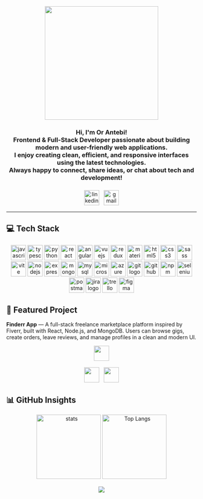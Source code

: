 <div align="center">
  <a href="https://github.com/OrAntebi" target="_blank">
    <img height="300" src="https://i.postimg.cc/c4mXnNRX/Chat-GPT-Image-Jul-13-2025-11-29-24-PM-2.png" />
  </a>
</div>

###

<h3 align="center">
  Hi, I'm Or Antebi!<br>
  Frontend & Full-Stack Developer passionate about building modern and user-friendly web applications.<br>
  I enjoy creating clean, efficient, and responsive interfaces using the latest technologies.<br>
  Always happy to connect, share ideas, or chat about tech and development!
</h3>

###

<div align="center">
  <a href="https://www.linkedin.com/in/orantebi/" target="_blank"><img src="https://img.shields.io/static/v1?message=LinkedIn&logo=linkedin&label=&color=0077B5&logoColor=white&labelColor=&style=for-the-badge" height="40" alt="linkedin logo" /></a>
  &nbsp;
  <a href="mailto:or87600@gmail.com" target="_blank"><img src="https://img.shields.io/static/v1?message=Gmail&logo=gmail&label=&color=D14836&logoColor=white&labelColor=&style=for-the-badge" height="40" alt="gmail logo" /></a>
</div>

---

###

<h2 align="left">💻 Tech Stack</h2>

###

<div align="center">
  <img src="https://img.shields.io/badge/JavaScript-F7DF1E?logo=javascript&logoColor=black&style=for-the-badge" height="40" alt="javascript logo"  />
  <img src="https://img.shields.io/badge/TypeScript-3178C6?logo=typescript&logoColor=white&style=for-the-badge" height="40" alt="typescript logo"  />
  <img src="https://img.shields.io/badge/Python-3776AB?logo=python&logoColor=white&style=for-the-badge" height="40" alt="python logo"  />
  <img src="https://img.shields.io/badge/React-61DAFB?logo=react&logoColor=black&style=for-the-badge" height="40" alt="react logo"  />
  <img src="https://img.shields.io/badge/Angular-DD0031?logo=angular&logoColor=white&style=for-the-badge" height="40" alt="angularjs logo"  />
  <img src="https://img.shields.io/badge/Vue.js-4FC08D?logo=vuedotjs&logoColor=black&style=for-the-badge" height="40" alt="vuejs logo"  />
  <img src="https://img.shields.io/badge/Redux-764ABC?logo=redux&logoColor=white&style=for-the-badge" height="40" alt="redux logo"  />
  <img src="https://img.shields.io/badge/MUI-007FFF?logo=mui&logoColor=white&style=for-the-badge" height="40" alt="materialui logo"  />
  <img src="https://img.shields.io/badge/HTML5-E34F26?logo=html5&logoColor=white&style=for-the-badge" height="40" alt="html5 logo"  />
  <img src="https://img.shields.io/badge/CSS3-1572B6?logo=css3&logoColor=white&style=for-the-badge" height="40" alt="css3 logo"  />
  <img src="https://img.shields.io/badge/Sass-CC6699?logo=sass&logoColor=black&style=for-the-badge" height="40" alt="sass logo"  />
  <img src="https://img.shields.io/badge/Vite-646CFF?logo=vite&logoColor=white&style=for-the-badge" height="40" alt="vite logo"  />
  <img src="https://img.shields.io/badge/Node.js-339933?logo=nodedotjs&logoColor=white&style=for-the-badge" height="40" alt="nodejs logo"  />
  <img src="https://img.shields.io/badge/Express-000000?logo=express&logoColor=white&style=for-the-badge" height="40" alt="express logo"  />
  <img src="https://img.shields.io/badge/MongoDB-47A248?logo=mongodb&logoColor=white&style=for-the-badge" height="40" alt="mongodb logo"  />
  <img src="https://img.shields.io/badge/MySQL-4479A1?logo=mysql&logoColor=white&style=for-the-badge" height="40" alt="mysql logo"  />
  <img src="https://img.shields.io/badge/Microsoft SQL Server-CC2927?logo=microsoftsqlserver&logoColor=white&style=for-the-badge" height="40" alt="microsoftsqlserver logo"  />
  <img src="https://img.shields.io/badge/Microsoft Azure-0078D4?logo=microsoftazure&logoColor=white&style=for-the-badge" height="40" alt="azure logo"  />
  <img src="https://img.shields.io/badge/Git-F05032?logo=git&logoColor=white&style=for-the-badge" height="40" alt="git logo"  />
  <img src="https://img.shields.io/badge/GitHub-181717?logo=github&logoColor=white&style=for-the-badge" height="40" alt="github logo"  />
  <img src="https://img.shields.io/badge/npm-CB3837?logo=npm&logoColor=white&style=for-the-badge" height="40" alt="npm logo"  />
  <img src="https://img.shields.io/badge/Selenium-43B02A?logo=selenium&logoColor=black&style=for-the-badge" height="40" alt="selenium logo"  />
  <img src="https://img.shields.io/badge/Postman-FF6C37?logo=postman&logoColor=black&style=for-the-badge" height="40" alt="postman logo"  />
  <img src="https://img.shields.io/badge/Jira-0052CC?logo=jira&logoColor=white&style=for-the-badge" height="40" alt="jira logo"  />
  <img src="https://img.shields.io/badge/Trello-0052CC?logo=trello&logoColor=white&style=for-the-badge" height="40" alt="trello logo"  />
  <img src="https://img.shields.io/badge/Figma-F24E1E?logo=figma&logoColor=white&style=for-the-badge" height="40" alt="figma logo"  />
</div>

###

<h2 align="left">🚀 Featured Project</h2>

<p align="left">
  <strong>Finderr App</strong> — A full-stack freelance marketplace platform inspired by Fiverr, built with React, Node.js, and MongoDB.  
  Users can browse gigs, create orders, leave reviews, and manage profiles in a clean and modern UI.
</p>

<div align="center">
  <a href="https://finderr-app.onrender.com/" target="_blank">
    <img src="https://img.shields.io/badge/Finderr%20App-Live%20Demo-green?style=for-the-badge&logo=render" height="40" />
  </a>
  <br><br>
  <a href="https://github.com/OrAntebi/Finderr-Frontend" target="_blank"><img src="https://img.shields.io/badge/Finderr%20Frontend-Repository-blue?style=for-the-badge&logo=github" height="40" /></a>
  &nbsp;
  <a href="https://github.com/OrAntebi/Finderr-Backend" target="_blank"><img src="https://img.shields.io/badge/Finderr%20Backend-Repository-blue?style=for-the-badge&logo=github" height="40" /></a>
</div>

###

<h2 align="left">📊 GitHub Insights</h2>

<div align="center">
  <img src="https://nirzak-streak-stats.vercel.app/?user=OrAntebi&theme=default&hide_border=false" alt="stats" style="height: 170px;" />
  <img src="https://github-readme-stats.vercel.app/api/top-langs/?username=orantebi&layout=compact&theme=default" alt="Top Langs" style="height: 170px;" />
</div>

</br>

<div align="center">
  <img src="https://visitor-badge.laobi.icu/badge?page_id=orantebi.orantebi&left_text=Profile%20views"  />
</div>


